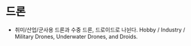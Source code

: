 # 드론
* 취미/산업/군사용 드론과 수중 드론, 드로이드로 나뉜다. Hobby / Industry / Military Drones, Underwater Drones, and Droids.
